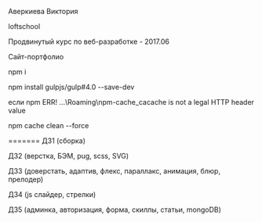 Аверкиева Виктория

loftschool

Продвинутый курс по веб-разработке - 2017.06

Сайт-портфолио

npm i

npm install gulpjs/gulp#4.0 --save-dev

если npm ERR! ...\Roaming\npm-cache\_cacache is not a legal HTTP header value

npm cache clean --force

=======
ДЗ1 (сборка)

ДЗ2 (верстка, БЭМ, pug, scss, SVG)

ДЗ3 (доверстать, адаптив, флекс, параллакс, анимация, блюр, прелодер)

ДЗ4 (js слайдер, стрелки)

ДЗ5 (админка, авторизация, форма, скиллы, статьи, mongoDB)




